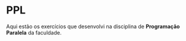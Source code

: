 # PPL
Aqui estão os exercícios que desenvolvi na disciplina de **Programação Paralela** da faculdade. 
